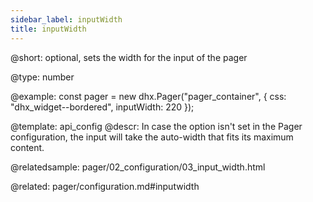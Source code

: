 ```yaml
---
sidebar_label: inputWidth
title: inputWidth
---          
```


@short: 
optional, sets the width for the input of the pager




@type: number

@example: 
const pager = new dhx.Pager("pager_container", {
    css: "dhx_widget--bordered",
    inputWidth: 220 
});


@template:	api_config
@descr: 
In case the option isn't set in the Pager configuration, the input will take the auto-width that fits its maximum content.

@relatedsample:
pager/02_configuration/03_input_width.html

@related: pager/configuration.md#inputwidth 



